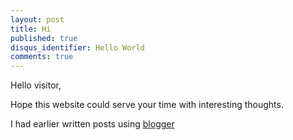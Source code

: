 ```yaml
---
layout: post
title: Hi 
published: true
disqus_identifier: Hello World
comments: true
---
```


Hello visitor,

Hope this website could serve your time with interesting thoughts.

I had earlier written posts using [blogger](http://www.gansai.blogspot.in)
